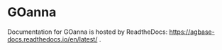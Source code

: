 # GOanna

Documentation for GOanna is hosted by ReadtheDocs: https://agbase-docs.readthedocs.io/en/latest/ . 
